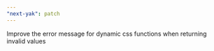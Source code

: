 ```yaml
---
"next-yak": patch
---
```


Improve the error message for dynamic css functions when returning invalid values
